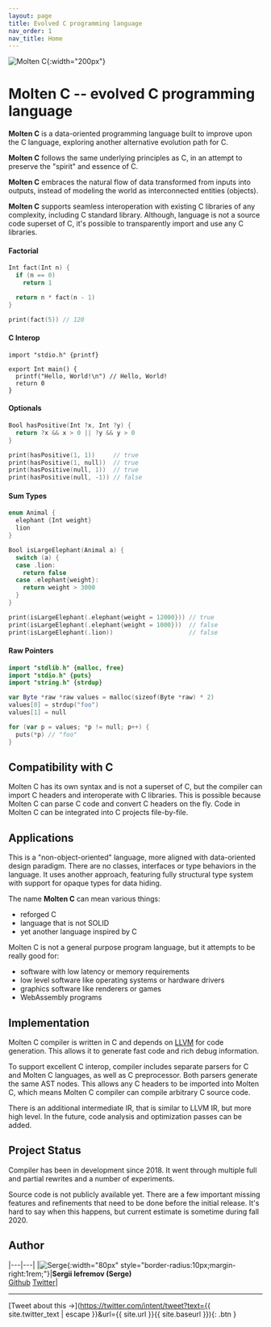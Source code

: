 ```yaml
---
layout: page
title: Evolved C programming language
nav_order: 1
nav_title: Home
---
```

![Molten C]({{site.url}}/logo.svg){:width="200px"}

# __Molten C__ -- evolved C programming language

__Molten C__ is a data-oriented programming language built to improve upon the C language, exploring
another alternative evolution path for C.

__Molten C__ follows the same underlying principles as C, in an attempt to preserve the "spirit" and essence of C.

__Molten C__ embraces the natural flow of data transformed from inputs into outputs, instead of modeling the world as interconnected entities (objects).

__Molten C__ supports seamless interoperation with existing C libraries of any complexity, including C standard library. Although, language is not a source code superset of C, it's possible to transparently import and use any C libraries.

#### Factorial

```swift
Int fact(Int n) {
  if (n == 0)
    return 1

  return n * fact(n - 1)
}

print(fact(5)) // 120
```

#### C Interop

```clean
import "stdio.h" {printf}

export Int main() {
  printf("Hello, World!\n") // Hello, World!
  return 0
}
```

#### Optionals

```swift
Bool hasPositive(Int ?x, Int ?y) {
  return ?x && x > 0 || ?y && y > 0
}

print(hasPositive(1, 1))     // true
print(hasPositive(1, null))  // true
print(hasPositive(null, 1))  // true
print(hasPositive(null, -1)) // false
```

#### Sum Types

```swift
enum Animal {
  elephant {Int weight}
  lion
}

Bool isLargeElephant(Animal a) {
  switch (a) {
  case .lion:
    return false
  case .elephant{weight}:
    return weight > 3000
  }
}

print(isLargeElephant(.elephant{weight = 12000})) // true
print(isLargeElephant(.elephant{weight = 1000}))  // false
print(isLargeElephant(.lion))                     // false
```

#### Raw Pointers

```swift
import "stdlib.h" {malloc, free}
import "stdio.h" {puts}
import "string.h" {strdup}

var Byte *raw *raw values = malloc(sizeof(Byte *raw) * 2)
values[0] = strdup("foo")
values[1] = null

for (var p = values; *p != null; p++) {
  puts(*p) // "foo"
}
```

## Compatibility with C

Molten C has its own syntax and is not a superset of C,
but the compiler can import C headers and interoperate with C libraries.
This is possible because Molten C can parse C code and convert C headers
on the fly. Code in Molten C can be integrated into C projects
file-by-file.

## Applications

This is a "non-object-oriented" language, more aligned with
data-oriented design paradigm.
There are no classes, interfaces or type behaviors in the language.
It uses another approach, featuring fully structural type system with
support for opaque types for data hiding.

The name __Molten C__ can mean various things:

- reforged C
- language that is not SOLID
- yet another language inspired by C

Molten C is not a general purpose program language, but it attempts
to be really good for:

- software with low latency or memory requirements
- low level software like operating systems or hardware drivers
- graphics software like renderers or games
- WebAssembly programs

## Implementation

Molten C compiler is written in C and depends on [LLVM](http://llvm.org/) for
code generation. This allows it to generate fast code and rich debug
information.

To support excellent C interop, compiler includes separate parsers for
C and Molten C languages, as well as C
preprocessor. Both parsers generate the same AST nodes. This
allows any C headers to be imported into Molten C, which means
Molten C compiler can compile arbitrary C source code.

There is an additional intermediate IR, that is similar to LLVM IR,
but more high level. In the future, code analysis and
optimization passes can be added.

## Project Status

Compiler has been in development since 2018. It went through
multiple full and partial rewrites and a number of experiments.

Source code is not publicly available yet. There are a few
important missing features and refinements that need to be done before the
initial release.
It's hard to say when this happens, but current estimate is sometime
during fall 2020.

## Author

|---|---|
|![Serge](https://avatars1.githubusercontent.com/u/6034700?s=460&v=4){:width="80px" style="border-radius:10px;margin-right:1rem;"}|**Sergii Iefremov (Serge)**<br>[Github](https://github.com/iefserge) [Twitter](https://twitter.com/iefserge)|


---

[Tweet about this &#x2192;](https://twitter.com/intent/tweet?text={{ site.twitter_text | escape }}&url={{ site.url }}{{ site.baseurl }}){: .btn }
